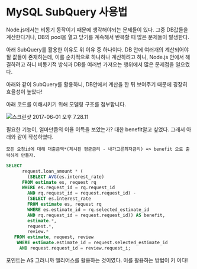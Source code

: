 # MySQL SubQuery 사용법

Node.js에서는 비동기 동작이기 때문에 생각해야되는 문제들이 있다. 그중 DB값들을 계산한다거나, DB의 pool을 열고 닫기를 계속해서 반복할 때 많은 문제들이 발생한다.

 아래 SubQuery를 활용한 이유도 위 이유 중 하나이다. DB 안에 여러개의 계산되어야 될 값들이 존재하는데, 이를 순차적으로 하나하나 계산하려고 하니, Node.js 안에서 해결하려고 하니 비동기적 방식과 DB를 여러번 가져오는 행위에서 많은 문제점을 일으켰다.

아래와 같이 SubQuery를 활용하니, DB안에서 계산을 한 뒤 보여주기 때문에 굉장히 효율성이 높았다!

 아래 코드를 이해시키기 위해 모델링 구조를 첨부합니다.

 ![스크린샷 2017-06-01 오후 7.28.11](http://i.imgur.com/5xOMhHI.png)

필요한 기능이, 얼마만큼의 이율 이득을 보았는가? 대한 benefit알고 싶었다. 그래서 아래와 같이 작성하였다.

`모든 요청id에 대해 대출금액*(제시된 평균금리 - 내가고른최저금리) => benefit 으로 출력하게 만들자.`
```sql
SELECT
      request.loan_amount * (
        (SELECT AVG(es.interest_rate)
      FROM estimate es, request rq
      WHERE es.request_id = rq.request_id
        AND rq.request_id = request.request_id) -
        (SELECT es.interest_rate
        FROM estimate es, request rq
        WHERE es.estimate_id = rq.selected_estimate_id
        AND rq.request_id = request.request_id)) AS benefit,
        estimate.*,
        request.*,
        review.*
   FROM estimate, request, review
    WHERE estimate.estimate_id = request.selected_estimate_id
     AND request.request_id = review.request_i;
```

포인트는 AS 그러니까 앨리어스를 활용하는 것이였다. 이를 활용하는 방법이 키 이다!
